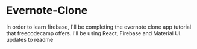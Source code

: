 # Evernote-Clone
In order to learn firebase, I'll be completing the evernote clone app tutorial that freecodecamp offers. I'll be using React, Firebase and Material UI.
updates to readme
